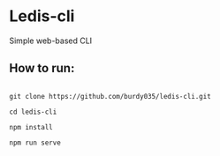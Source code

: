 # Ledis-cli

Simple web-based CLI

## How to run:

```

git clone https://github.com/burdy035/ledis-cli.git

cd ledis-cli

npm install

npm run serve

```
